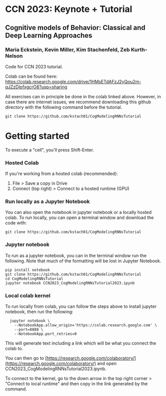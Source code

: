 # CCN 2023: Keynote + Tutorial
## Cognitive models of Behavior: Classical and Deep Learning Approaches
### Maria Eckstein, Kevin Miller, Kim Stachenfeld, Zeb Kurth-Nelson

Code for CCN 2023 tutorial.

Colab can be found here:
https://colab.research.google.com/drive/1HMsETdAFzJ2yQou2m-qJZzDlpfxgcrO8?usp=sharing

All exercises can in principle be done in the colab linked above. However, in case there are internet issues, we recommend downloading this github directory with the following command before the tutorial.

```
git clone https://github.com/kstach01/CogModelingRNNsTutorial
```

# Getting started
To execute a "cell", you'll press Shift-Enter.

### Hosted Colab
If you're working from a hosted colab (recommended):
1. File > Save a copy in Drive
2. Connect (top right) > Connect to a hosted runtime (GPU)

### Run locally as a Jupyter Notebook

You can also open the notebook in jupyter notebook or a locally hosted colab. To run locally, you can open a terminal window and download the code with:

```
git clone https://github.com/kstach01/CogModelingRNNsTutorial
```

### Jupyter notebook

To run as a jupyter notebook, you can in the terminal window run the following. Note that much of the formatting will be lost in Jupyter Notebook.

```
pip install notebook
git clone https://github.com/kstach01/CogModelingRNNsTutorial
cd CogModelingRNNsTutorial
jupyter notebook CCN2023_CogModelingRNNsTutorial2023.ipynb
```

### Local colab kernel

To run locally from colab, you can follow the steps above to install jupyter notebook, then run the following:

```
  jupyter notebook \
    --NotebookApp.allow_origin='https://colab.research.google.com' \
    --port=8888 \
    --NotebookApp.port_retries=0
```
This will generate text including a link which will be what you connect the colab to.

You can then go to [https://research.google.com/colaboratory/](https://research.google.com/colaboratory/) and open CCN2023_CogModelingRNNsTutorial2023.ipynb. 

To connect to the kernel, go to the down arrow in the top right corner > "Connect to local runtime" and then copy in the link generated by the command.
